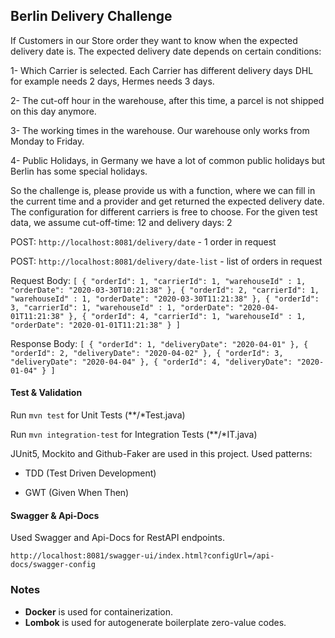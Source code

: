 ## Berlin Delivery Challenge

If Customers in our Store order they want to know when the expected delivery date is. The expected delivery date depends on certain conditions:

1- Which Carrier is selected. Each Carrier has different delivery days DHL for example needs 2 days, Hermes needs 3 days.

2- The cut-off hour in the warehouse, after this time, a parcel is not shipped on this day anymore.

3- The working times in the warehouse. Our warehouse only works from Monday to Friday.

4- Public Holidays, in Germany we have a lot of common public holidays but Berlin has some special holidays.

So the challenge is, please provide us with a function, where we can fill in the current time and a provider and get returned the expected delivery date.
The configuration for different carriers is free to choose.
For the given test data, we assume cut-off-time: 12 and delivery days: 2

POST: `http://localhost:8081/delivery/date` - 1 order in request

POST: `http://localhost:8081/delivery/date-list` - list of orders in request

Request Body:
`
[
{
"orderId": 1,
"carrierId": 1,
"warehouseId" : 1,
"orderDate": "2020-03-30T10:21:38"
},
{
"orderId": 2,
"carrierId": 1,
"warehouseId" : 1,
"orderDate": "2020-03-30T11:21:38"
},
{
"orderId": 3,
"carrierId": 1,
"warehouseId" : 1,
"orderDate": "2020-04-01T11:21:38"
},
{
"orderId": 4,
"carrierId": 1,
"warehouseId" : 1,
"orderDate": "2020-01-01T11:21:38"
}
]
`

Response Body:
`
[
{
"orderId": 1,
"deliveryDate": "2020-04-01"
},
{
"orderId": 2,
"deliveryDate": "2020-04-02"
},
{
"orderId": 3,
"deliveryDate": "2020-04-04"
},
{
"orderId": 4,
"deliveryDate": "2020-01-04"
}
]
`


#### Test & Validation

Run `mvn test` for Unit Tests (**/*Test.java)

Run `mvn integration-test` for Integration Tests (**/*IT.java)

JUnit5, Mockito and Github-Faker are used in this project. Used patterns:

* TDD (Test Driven Development)

* GWT (Given When Then)

#### Swagger & Api-Docs

Used Swagger and Api-Docs for RestAPI endpoints.

`http://localhost:8081/swagger-ui/index.html?configUrl=/api-docs/swagger-config`


### Notes

- **Docker** is used for containerization.
- **Lombok** is used for autogenerate boilerplate zero-value codes.